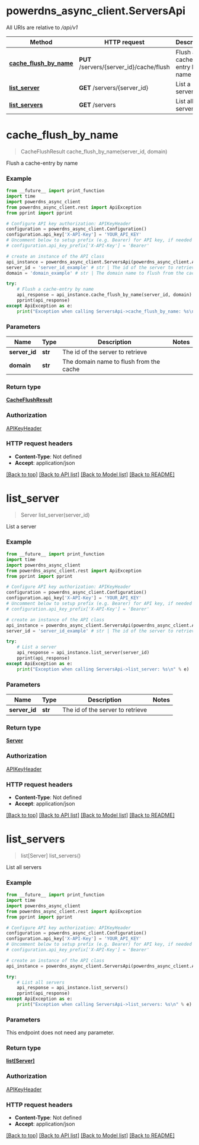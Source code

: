 # powerdns_async_client.ServersApi

All URIs are relative to */api/v1*

Method | HTTP request | Description
------------- | ------------- | -------------
[**cache_flush_by_name**](ServersApi.md#cache_flush_by_name) | **PUT** /servers/{server_id}/cache/flush | Flush a cache-entry by name
[**list_server**](ServersApi.md#list_server) | **GET** /servers/{server_id} | List a server
[**list_servers**](ServersApi.md#list_servers) | **GET** /servers | List all servers

# **cache_flush_by_name**
> CacheFlushResult cache_flush_by_name(server_id, domain)

Flush a cache-entry by name

### Example
```python
from __future__ import print_function
import time
import powerdns_async_client
from powerdns_async_client.rest import ApiException
from pprint import pprint

# Configure API key authorization: APIKeyHeader
configuration = powerdns_async_client.Configuration()
configuration.api_key['X-API-Key'] = 'YOUR_API_KEY'
# Uncomment below to setup prefix (e.g. Bearer) for API key, if needed
# configuration.api_key_prefix['X-API-Key'] = 'Bearer'

# create an instance of the API class
api_instance = powerdns_async_client.ServersApi(powerdns_async_client.ApiClient(configuration))
server_id = 'server_id_example' # str | The id of the server to retrieve
domain = 'domain_example' # str | The domain name to flush from the cache

try:
    # Flush a cache-entry by name
    api_response = api_instance.cache_flush_by_name(server_id, domain)
    pprint(api_response)
except ApiException as e:
    print("Exception when calling ServersApi->cache_flush_by_name: %s\n" % e)
```

### Parameters

Name | Type | Description  | Notes
------------- | ------------- | ------------- | -------------
 **server_id** | **str**| The id of the server to retrieve | 
 **domain** | **str**| The domain name to flush from the cache | 

### Return type

[**CacheFlushResult**](CacheFlushResult.md)

### Authorization

[APIKeyHeader](../README.md#APIKeyHeader)

### HTTP request headers

 - **Content-Type**: Not defined
 - **Accept**: application/json

[[Back to top]](#) [[Back to API list]](../README.md#documentation-for-api-endpoints) [[Back to Model list]](../README.md#documentation-for-models) [[Back to README]](../README.md)

# **list_server**
> Server list_server(server_id)

List a server

### Example
```python
from __future__ import print_function
import time
import powerdns_async_client
from powerdns_async_client.rest import ApiException
from pprint import pprint

# Configure API key authorization: APIKeyHeader
configuration = powerdns_async_client.Configuration()
configuration.api_key['X-API-Key'] = 'YOUR_API_KEY'
# Uncomment below to setup prefix (e.g. Bearer) for API key, if needed
# configuration.api_key_prefix['X-API-Key'] = 'Bearer'

# create an instance of the API class
api_instance = powerdns_async_client.ServersApi(powerdns_async_client.ApiClient(configuration))
server_id = 'server_id_example' # str | The id of the server to retrieve

try:
    # List a server
    api_response = api_instance.list_server(server_id)
    pprint(api_response)
except ApiException as e:
    print("Exception when calling ServersApi->list_server: %s\n" % e)
```

### Parameters

Name | Type | Description  | Notes
------------- | ------------- | ------------- | -------------
 **server_id** | **str**| The id of the server to retrieve | 

### Return type

[**Server**](Server.md)

### Authorization

[APIKeyHeader](../README.md#APIKeyHeader)

### HTTP request headers

 - **Content-Type**: Not defined
 - **Accept**: application/json

[[Back to top]](#) [[Back to API list]](../README.md#documentation-for-api-endpoints) [[Back to Model list]](../README.md#documentation-for-models) [[Back to README]](../README.md)

# **list_servers**
> list[Server] list_servers()

List all servers

### Example
```python
from __future__ import print_function
import time
import powerdns_async_client
from powerdns_async_client.rest import ApiException
from pprint import pprint

# Configure API key authorization: APIKeyHeader
configuration = powerdns_async_client.Configuration()
configuration.api_key['X-API-Key'] = 'YOUR_API_KEY'
# Uncomment below to setup prefix (e.g. Bearer) for API key, if needed
# configuration.api_key_prefix['X-API-Key'] = 'Bearer'

# create an instance of the API class
api_instance = powerdns_async_client.ServersApi(powerdns_async_client.ApiClient(configuration))

try:
    # List all servers
    api_response = api_instance.list_servers()
    pprint(api_response)
except ApiException as e:
    print("Exception when calling ServersApi->list_servers: %s\n" % e)
```

### Parameters
This endpoint does not need any parameter.

### Return type

[**list[Server]**](Server.md)

### Authorization

[APIKeyHeader](../README.md#APIKeyHeader)

### HTTP request headers

 - **Content-Type**: Not defined
 - **Accept**: application/json

[[Back to top]](#) [[Back to API list]](../README.md#documentation-for-api-endpoints) [[Back to Model list]](../README.md#documentation-for-models) [[Back to README]](../README.md)

